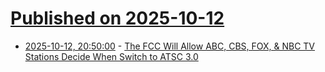 # [Published on 2025-10-12](index.md)

* [2025-10-12, 20:50:00](https://soylentnews.org/article.pl?sid=25/10/12/0052201&from=rss) - [The FCC Will Allow ABC, CBS, FOX, & NBC TV Stations Decide When Switch to ATSC 3.0](https://soylentnews.org/article.pl?sid=25/10/12/0052201&from=rss)
